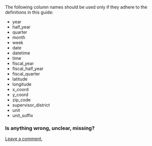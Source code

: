The following column names should be used only if they adhere to the definitions in this guide:

- year
- half_year
- quarter
- month
- week
- date
- datetime
- time
- fiscal_year
- fiscal_half_year
- fiscal_quarter
- latitude
- longitude
- x_coord
- y_coord
- zip_code
- supervisor_district
- unit
- unit_suffix

### Is anything wrong, unclear, missing?

[Leave a comment.](https://github.com/DataSF/draft-publishing-standards/issues/new?title=Comment:Reserved-Column-Names&body=Comment:Reserved-Column-Names)